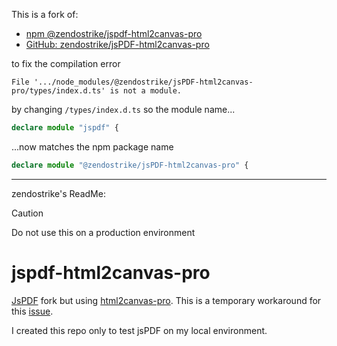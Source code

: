 This is a fork of:

- [npm @zendostrike/jspdf-html2canvas-pro](https://www.npmjs.com/package/@zendostrike/jspdf-html2canvas-pro)
- [GitHub: zendostrike/jsPDF-html2canvas-pro](https://github.com/zendostrike/jsPDF-html2canvas-pro)

to fix the compilation error

```error
File '.../node_modules/@zendostrike/jsPDF-html2canvas-pro/types/index.d.ts' is not a module.
```

by changing `/types/index.d.ts` so the module name...

```typescript
declare module "jspdf" {
```

...now matches the npm package name

```typescript
declare module "@zendostrike/jsPDF-html2canvas-pro" {
```

---

zendostrike's ReadMe:

> [!CAUTION]
> Do not use this on a production environment

# jspdf-html2canvas-pro

[JsPDF](https://github.com/parallax/jsPDF) fork but using [html2canvas-pro](https://www.npmjs.com/package/html2canvas-pro). This is a temporary workaround for this [issue](https://github.com/parallax/jsPDF/issues/3748).

I created this repo only to test jsPDF on my local environment.
